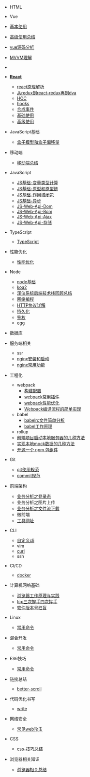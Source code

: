 
<!-- [HTML](/) -->
* HTML

* Vue
* [基本使用](/vue/3.md)
* [高级使用总结](/vue/2.md)
* [vue源码分析](/vue/vueAnalysis.md)
* [MVVM理解](/vue/1.md)
* 

* [**React**](/react/index.md)
  * [react原理解析](/react/reactAnalysis.md)
  * [从redux到react-redux再到dva](/react/reduxFlows.md)
  * [HOC](/react/hoc.md)
  * [hooks]()
  * [合成事件](/react/composeEvent.md)
  * [基础使用](/react/baseUse/1.md)
  * [高级使用](/react/advanceUse/1.md)

* JavaScript基础
  * [盒子模型和盒子偏移量](/javascript/base9.md)


* 移动端
  * [移动端总结](/mobile/base1.md)

* JavaScript

  * [JS基础-变量类型计算](/javascript/base_1.md)
  * [JS基础-原型和原型链](/javascript/base_2.md)
  * [JS基础-作用域闭包](/javascript/base_3.md)
  * [JS基础-异步](/javascript/base_4.md)
  * [JS-Web-Api-Dom](/javascript/base_5.md)
  * [JS-Web-Api-Bom](/javascript/base_6.md)
  * [JS-Web-Api-Ajax](/javascript/base_7.md)
  * [JS-Web-Api-存储](/javascript/base_7.md)
* TypeScript 
  * [TypeScript](/typescript/1.md)

* 性能优化
  * [性能优化](/javascript/base_8.md)
  
* Node
  * [node基础](/node/1.md)
  * [koa2](/node/koa2.md)
  * [浑仪系统后端技术栈回顾总结](/node/hyxt.md)
  * [网络编程](/node/4.md)
  * [HTTP协议详解](/node/http.md)
  * [持久化](/node/5.md)
  * [鉴权](/node/auth.md)
  * [egg](/node/6.md)


* 数据库

* 服务端相关
  * ssr
  * [nginx安装和启动](/service/nginx01.md)
  * [nginx常用功能](/service/nginx02.md)

* 工程化
  * webpack
    * [构建配置](/工程化/config.md)
    * [webpack常用插件](/工程化/webpackCommonUsePlugin.md)
    * [webpack性能优化](/工程化/performanceOptimize.md)
    * [Webpack编译流程的简单实现](/工程化/webpackCompilerRealize.md)
  * babel
    * [babelrc文件简单分析](/工程化/babelrc.md)
    * [babel工作原理](/工程化/babelPrinciple.md)
  * rollup
  * [前端项目启动本地服务器的几种方法](/工程化/devServer.md)
  * [实现本地mock数据的几种方法](/工程化/mock.md)
  * [开源一个 npm 包组件](/工程化/npmComp.md)

* Git
  * [git使用规范](/git/useStandard.md)
  * [commit规范](/git/commitStandard.md)



* 前端架构
  * [业务分析之登录态](/前端架构/loginStatus.md)
  * 业务分析之图片上传
  * [业务分析之文件流下载](/前端架构/businessFileDown.md)
  * 微前端
  * [工具网址](/前端架构/utilSites.md)

* CLI
  * [自定义cli](/cli/custom.md)
  * vim
  * [curl](/cli/curl.md)
  * ssh

* CI/CD
  * [docker](/cicd/docker.md)

* 计算机网络基础
  * [浏览器工作原理与实践](/node/browser.md)
  * [tcp三次握手四次挥手]()
  * [软件版本号扫盲](/networkBase/version.md)

* Linux
    * [常用命令](/linux/1.md)

* 混合开发
    * [常用命令](/app/1.md)

* ES6技巧
    * [常用命令](/es6/1.md)

* 链接总结
   * [better-scroll](/es6/2.md)


* 代码优化书写
   * [write](/es6/3.md)


* 网络安全
   * [常见web攻击](/design/1.md)


* CSS
  * [css-技巧总结](/css/1.md)

* 浏览器相关知识
  * [浏览器相关总结](/browser/1.md)

<!-- * 最佳实践 -->
